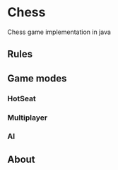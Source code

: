 # Chess
Chess game implementation in java

## Rules

## Game modes

### HotSeat

### Multiplayer

### AI

## About


